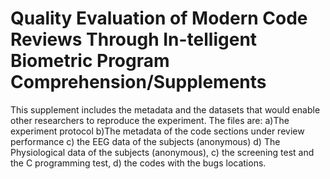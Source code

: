 #  Quality Evaluation of Modern Code Reviews Through In-telligent Biometric Program Comprehension/Supplements 
This supplement includes the metadata and the datasets that would enable other researchers to reproduce the experiment. The files are: a)The experiment protocol b)The metadata of the code sections under review performance c) the EEG data of the subjects (anonymous) d) The Physiological data of the subjects (anonymous), c) the screening test and the C programming test, d) the codes with the bugs locations. 
